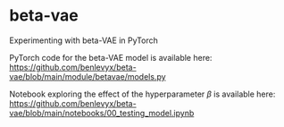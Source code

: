 # beta-vae
Experimenting with beta-VAE in PyTorch

PyTorch code for the beta-VAE model is available here: https://github.com/benlevyx/beta-vae/blob/main/module/betavae/models.py

Notebook exploring the effect of the hyperparameter $\beta$ is available here: https://github.com/benlevyx/beta-vae/blob/main/notebooks/00_testing_model.ipynb